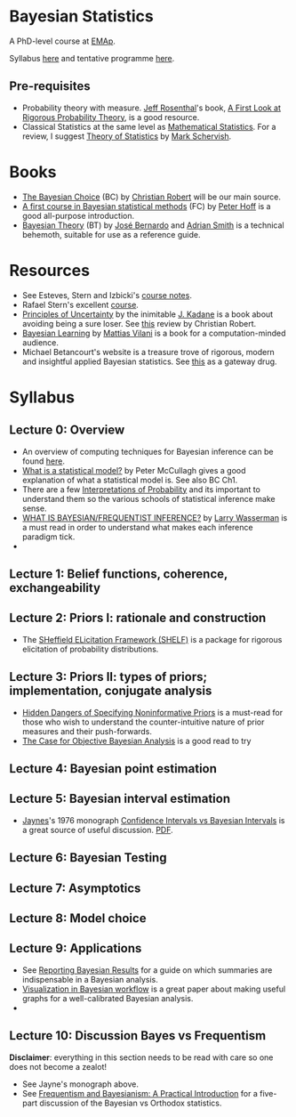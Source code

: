 # Bayesian Statistics
A PhD-level course at [EMAp](https://emap.fgv.br/en).

Syllabus [here](https://emap.fgv.br/disciplina/doutorado/estatistica-bayesiana) and tentative programme [here](https://docs.google.com/spreadsheets/d/1kuE-_NeSQzaBNnWc9vezXSbKfSIGQoLdmmb2zRDbOng/edit?usp=sharing). 

## Pre-requisites
- Probability theory with measure. [Jeff Rosenthal](http://probability.ca/jeff/)'s book, [A First Look at Rigorous Probability Theory](http://probability.ca/jeff/grprobbook.html), is a good resource.
- Classical Statistics at the same level as [Mathematical Statistics](https://emap.fgv.br/disciplina/doutorado/mathematical-statistics). For a review, I suggest 
[Theory of Statistics](https://www.springer.com/gp/book/9780387945460) by [Mark Schervish](http://www.stat.cmu.edu/people/faculty/mark-schervish). 

# Books
- [The Bayesian Choice](https://link.springer.com/book/10.1007/0-387-71599-1) (BC) by [Christian Robert](https://stats.stackexchange.com/users/7224/xian) will be our main source.
- [A first course in Bayesian statistical methods](https://pdhoff.github.io/book/) (FC) by [Peter Hoff](https://stat.duke.edu/research/hoff#:~:text=Hoff,-Professor%20of%20Statistical&text=Peter%20Hoff%20develops%20statistical%20methodology,area%20inference%2C%20and%20multigroup%20analysis.) is a good all-purpose introduction. 
- [Bayesian Theory](https://onlinelibrary.wiley.com/doi/book/10.1002/9780470316870) (BT) by [José Bernardo](https://www.uv.es/bernardo/) and [Adrian Smith](https://en.wikipedia.org/wiki/Adrian_Smith_(statistician)) is a technical behemoth, suitable for use as a reference guide. 

# Resources
- See Esteves, Stern and Izbicki's [course notes](https://github.com/rbstern/bayesian_inference_book/raw/gh-pages/book.pdf).
- Rafael Stern's excellent [course](https://www.rafaelstern.science/classes/2021_1_bayes/).
- [Principles of Uncertainty](https://www.taylorfrancis.com/books/principles-uncertainty-joseph-kadane/10.1201/9781315167565) by the inimitable [J. Kadane](https://en.wikipedia.org/wiki/Joseph_Born_Kadane) is a book about avoiding being a sure loser. See [this](https://www.ceremade.dauphine.fr/~xian/uncertain.pdf) review by Christian Robert.
- [Bayesian Learning](https://github.com/mattiasvillani/BayesLearnCourse) by [Mattias Vilani](mattiasvillani.com) is a book for a computation-minded audience. 
- Michael Betancourt's website is a treasure trove of rigorous, modern and insightful applied Bayesian statistics. See [this](https://betanalpha.github.io/assets/case_studies/principled_bayesian_workflow.html#1_Questioning_Authority) as a gateway drug.

# Syllabus
## Lecture 0: Overview
- An overview of computing techniques for Bayesian inference can be found [here](https://arxiv.org/pdf/2004.06425.pdf).
- [What is a statistical model?](https://projecteuclid.org/journals/statistical-science/volume-19/issue-1/Modern-Bayesian-Asymptotics/10.1214/088342304000000134.full) by Peter McCullagh gives a good explanation of what a statistical model is. See also BC Ch1.
- There are a few [Interpretations of Probability](https://plato.stanford.edu/entries/probability-interpret/) and its important to understand them so the various schools of statistical inference make sense. 
- [WHAT IS BAYESIAN/FREQUENTIST INFERENCE?](https://normaldeviate.wordpress.com/2012/11/17/what-is-bayesianfrequentist-inference/) by [Larry Wasserman](https://www.stat.cmu.edu/~larry/) is a must read in order to understand what makes each inference paradigm tick.
- 
## Lecture 1: Belief functions, coherence, exchangeability

## Lecture 2: Priors I: rationale and construction
- The [SHeffield ELicitation Framework (SHELF)](http://tonyohagan.co.uk/shelf/) is a package for rigorous elicitation of probability distributions.

## Lecture 3: Priors II: types of priors; implementation, conjugate analysis
- [Hidden Dangers of Specifying Noninformative Priors](https://www.tandfonline.com/doi/abs/10.1080/00031305.2012.695938) is a must-read for those who wish to understand the counter-intuitive nature of prior measures and their push-forwards.
- [The Case for Objective Bayesian Analysis](https://www.ime.usp.br/~abe/lista/pdfTFOW5ADDD0.pdf) is a good read to try 
## Lecture 4: Bayesian point estimation

## Lecture 5: Bayesian interval estimation
- [Jaynes](https://en.wikipedia.org/wiki/Edwin_Thompson_Jaynes)'s 1976 monograph [Confidence Intervals vs Bayesian Intervals](https://link.springer.com/chapter/10.1007/978-94-009-6581-2_9) is a great source of useful discussion. [PDF](https://link.springer.com/content/pdf/10.1007/978-94-010-1436-6_6.pdf).

## Lecture 6: Bayesian Testing

## Lecture 7: Asymptotics

## Lecture 8: Model choice

## Lecture 9: Applications
- See [Reporting Bayesian Results](https://journals.sagepub.com/doi/abs/10.1177/0193841X20977619?journalCode=erxb) for a guide on which summaries are indispensable in a Bayesian analysis.
-  [Visualization in Bayesian workflow](https://rss.onlinelibrary.wiley.com/doi/abs/10.1111/rssa.12378) is a great paper about making useful graphs for a well-calibrated Bayesian analysis.
-  

## Lecture 10: Discussion Bayes vs Frequentism
**Disclaimer**: everything in this section needs to be read with care so one does not become a zealot!

- See Jayne's monograph above.
- See [Frequentism and Bayesianism: A Practical Introduction](https://jakevdp.github.io/blog/2014/03/11/frequentism-and-bayesianism-a-practical-intro/) for a five-part discussion of the Bayesian vs Orthodox statistics.

